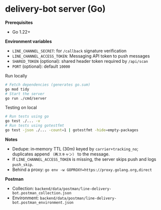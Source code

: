 # delivery-bot server (Go)

**Prerequisites**

-   Go 1.22+

**Environment variables**

-   `LINE_CHANNEL_SECRET`: for `/callback` signature verification
-   `LINE_CHANNEL_ACCESS_TOKEN`: Messaging API token to push messages
-   `SHARED_TOKEN` (optional): shared header token required by `/api/scan`
-   `PORT` (optional): default `10000`

Run locally

```bash
# Fetch dependencies (generates go.sum)
go mod tidy
# Start the server
go run ./cmd/server
```

Testing on local

```bash
# Run tests using go
go test ./... -v
# Run tests using gotestfmt
go test -json ./... -count=1 | gotestfmt -hide=empty-packages
```

**Notes**

-   Dedupe: in‑memory TTL (30m) keyed by `carrier+tracking_no`; duplicates append `（再スキャン）` to the message.
-   If `LINE_CHANNEL_ACCESS_TOKEN` is missing, the server skips push and logs `push_skip`.
-   Behind a proxy: `go env -w GOPROXY=https://proxy.golang.org,direct`

**Postman**

-   Collection: `backend/data/postman/line-delivery-bot.postman_collection.json`
-   Environment: `backend/data/postman/line-delivery-bot.postman_environment.json`
